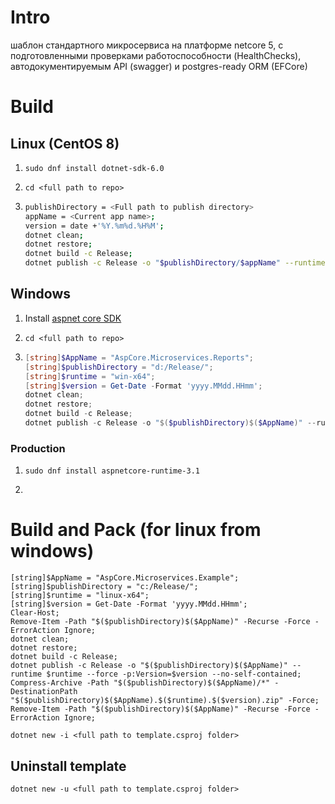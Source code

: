 ﻿# Intro
шаблон стандартного микросервиса на платформе netcore 5, с подготовленными проверками работоспособности (HealthChecks), автодокументируемым API (swagger) и postgres-ready ORM (EFCore)

# Build

## Linux (CentOS 8)
    
1. 
    ``` 
    sudo dnf install dotnet-sdk-6.0
    ```

0. 
    ``` 
    cd <full path to repo>
    ```

0. 
    ```bash
    publishDirectory = <Full path to publish directory>
    appName = <Current app name>;
    version = date +'%Y.%m%d.%H%M';
    dotnet clean;
    dotnet restore;
    dotnet build -c Release;
    dotnet publish -c Release -o "$publishDirectory/$appName" --runtime linux-x64 --force -p:Version=$version --no-self-contained;
    ``` 
 
## Windows
    
1. Install [aspnet core SDK](https://dotnet.microsoft.com/en-us/download/dotnet/6.0)

0. 
    ``` 
    cd <full path to repo>
    ```

0. 
    ```powershell
    [string]$AppName = "AspCore.Microservices.Reports";
    [string]$publishDirectory = "d:/Release/";
    [string]$runtime = "win-x64";
    [string]$version = Get-Date -Format 'yyyy.MMdd.HHmm';
    dotnet clean;
    dotnet restore;
    dotnet build -c Release;
    dotnet publish -c Release -o "$($publishDirectory)$($AppName)" --runtime $runtime --force -p:Version=$version -p:OutputType=WinExe --no-self-contained;
    ``` 

### Production

1. ``` sudo dnf install aspnetcore-runtime-3.1 ```

0. 

# Build and Pack (for linux from windows)

```
[string]$AppName = "AspCore.Microservices.Example";
[string]$publishDirectory = "с:/Release/";
[string]$runtime = "linux-x64";
[string]$version = Get-Date -Format 'yyyy.MMdd.HHmm';
Clear-Host;
Remove-Item -Path "$($publishDirectory)$($AppName)" -Recurse -Force -ErrorAction Ignore;
dotnet clean;
dotnet restore;
dotnet build -c Release;
dotnet publish -c Release -o "$($publishDirectory)$($AppName)" --runtime $runtime --force -p:Version=$version --no-self-contained;
Compress-Archive -Path "$($publishDirectory)$($AppName)/*" -DestinationPath "$($publishDirectory)$($AppName).$($runtime).$($version).zip" -Force;
Remove-Item -Path "$($publishDirectory)$($AppName)" -Recurse -Force -ErrorAction Ignore;
```

```
dotnet new -i <full path to template.csproj folder>
```

## Uninstall template 

```
dotnet new -u <full path to template.csproj folder>
```